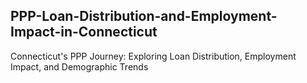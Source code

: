 ## PPP-Loan-Distribution-and-Employment-Impact-in-Connecticut
Connecticut's PPP Journey: Exploring Loan Distribution, Employment Impact, and Demographic Trends
